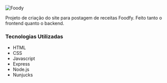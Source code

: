 ![Foody](https://user-images.githubusercontent.com/63763269/86302292-9e3aaa00-bbde-11ea-98a1-8f296a67ae1c.PNG)

<p>
Projeto de criação do site para postagem de receitas Foodfy.
Feito tanto o frontend quanto o backend.
</p>

### Tecnologias Utilizadas

- HTML
- CSS
- Javascript
- Express
- Node.js
- Nunjucks
